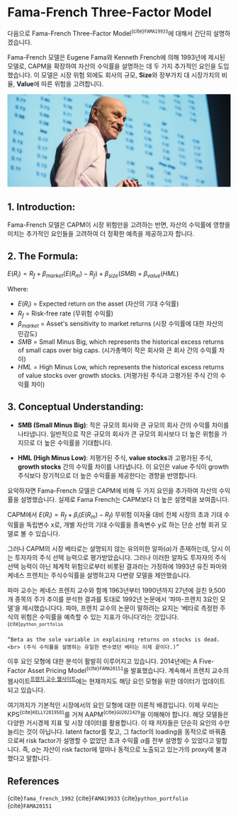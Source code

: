 # Fama-French Three-Factor Model

다음으로 Fama-French Three-Factor Model<sup>{cite}`FAMA19933`</sup>에 대해서 간단히 설명하겠습니다.

Fama-French 모델은 Eugene Fama와 Kenneth French에 의해 1993년에 제시된 모델로, CAPM을 확장하여 자산의 수익률을 설명하는 데 두 가지 추가적인 요인을 도입했습니다. 이 모델은 시장 위험 외에도 회사의 규모, **Size**와 장부가치 대 시장가치의 비율, **Value**에 따른 위험을 고려합니다.

![시카고 부스에서 강의하는 유진 파마](../images/Fama.png)

## 1. **Introduction**:
Fama-French 모델은 CAPM이 시장 위험만을 고려하는 반면, 자산의 수익률에 영향을 미치는 추가적인 요인들을 고려하여 더 정확한 예측을 제공하고자 합니다.

## 2. **The Formula**:
$E(R_i) = R_f + \beta_{market} (E(R_m) - R_f) + \beta_{size}(SMB) + \beta_{value}(HML)$

Where:
- $E(R_i)$ = Expected return on the asset (자산의 기대 수익률)
- $R_f$ = Risk-free rate (무위험 수익률)
- $\beta_{market}$ = Asset's sensitivity to market returns (시장 수익률에 대한 자산의 민감도)
- $SMB$ = Small Minus Big, which represents the historical excess returns of small caps over big caps. (시가총액이 작은 회사와 큰 회사 간의 수익률 차이)
- $HML$ = High Minus Low, which represents the historical excess returns of value stocks over growth stocks. (저평가된 주식과 고평가된 주식 간의 수익률 차이)

## 3. **Conceptual Understanding**:
- **SMB (Small Minus Big)**: 작은 규모의 회사와 큰 규모의 회사 간의 수익률 차이를 나타냅니다. 일반적으로 작은 규모의 회사가 큰 규모의 회사보다 더 높은 위험을 가지므로 더 높은 수익률을 기대합니다. 
  
- **HML (High Minus Low)**: 저평가된 주식, **value stocks**과 고평가된 주식, **growth stocks** 간의 수익률 차이를 나타냅니다. 이 요인은 value 주식이 growth 주식보다 장기적으로 더 높은 수익률을 제공한다는 경향을 반영합니다.

요악하자면 Fama-French 모델은 CAPM에 비해 두 가지 요인을 추가하여 자산의 수익률을 설명했습니다. 실제로 Fama French는 CAPM보다 더 높은 설명력을 보여줍니다.

CAPM에서 $E(R_i) = R_f + \beta_i (E(R_m) - R_f)$ 무위험 이자율 대비 전체 시장의 초과 기대 수익률을 독립변수 x로, 개별 자산의 기대 수익률을 종속변수 y로 하는 단순 선형 회귀 모델로 볼 수 있습니다.

그러나 CAPM의 시장 베타로는 설명되지 않는 유의미한 알파($\alpha$)가 존재하는데, 당시 이는 투자자의 주식 선택 능력으로 평가받았습니다. 그러나 이러한 알파도 투자자의 주식 선택 능력이 아닌 체계적 위험으로부터 비롯된 결과라는 가정하에 1993년 유진 파마와 케네스 프렌치는 주식수익률을 설명하고자 다변량 모델을 제안했습니다.

파마 교수는 케네스 프렌치 교수와 함께 1963년부터 1990년까지 27년에 걸친 9,500개 종목의 주가 추이를 분석한 결과를 토대로 1992년 논문에서 ‘파마-프렌치 3요인 모델’을 제시했습니다다. 파마, 프렌치 교수의 논문이 말하려는 요지는 ‘베타로 측정한 주식의 위험은 수익률을 예측할 수 있는 지표가 아니다’라는 것입니다.<sup>{cite}`python_portfolio`</sup>

```{admonition} Fama-French Three-Factor Model
“Beta as the sole variable in explaining returns on stocks is dead. <br> (주식 수익률을 설명하는 유일한 변수였던 베타는 이제 끝이다.)”
```

이후 요인 모형에 대한 분석이 활발히 이루어지고 있습니다. 2014년에는 A Five-Factor Asset Pricing Model<sup>{cite}`FAMA20151`</sup>을 발표했습니다. 계속해서 프렌치 교수의 웹사이트<sup>[프렌치 교수 웹사이트](https://mba.tuck.dartmouth.edu/pages/faculty/ken.french/data_library.html)</sup>에는 현재까지도 해당 요인 모형을 위한 데이터가 업데이트 되고 있습니다.

여기까지가 기본적인 시장에서의 요인 모형에 대한 이론적 배경입니다. 이제 우리는 KPS<sup>{cite}`KELLY2019501`</sup>를 거쳐 AAPM<sup>{cite}`GU2021429`</sup>을 이해해야 합니다. 해당 모델들은 다양한 거시경제 지표 및 시장 데이터를 활용합니다. 이 때 저자들은 단순히 요인의 수만 늘리는 것이 아닙니다. latent factor를 찾고, 그 factor의 loading을 동적으로 바꿔줌으로써 risk factor가 설명할 수 없었던 초과 수익률 $\alpha$를 전부 설명할 수 있었다고 말합니다. 즉, $\alpha$는 자산이 risk factor에 얼마나 동적으로 노출되고 있는가의 proxy에 불과했다고 말합니다.

## References
{cite}`fama_french_1992`
{cite}`FAMA19933`
{cite}`python_portfolio`
{cite}`FAMA20151`
